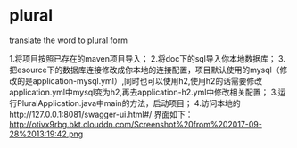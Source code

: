 # plural
translate the word to plural form 

1.将项目按照已存在的maven项目导入；
2.将doc下的sql导入你本地数据库；
3.把esource下的数据库连接修改成你本地的连接配置，项目默认使用的mysql（修改的是application-mysql.yml）,同时也可以使用h2,使用h2的话需要修改application.yml中mysql变为h2,再去application-h2.yml中修改相关配置；
3.运行PluralApplication.java中main的方法，启动项目；
4.访问本地的http://127.0.0.1:8081/swagger-ui.html#/
界面如下：
http://otivx9rbg.bkt.clouddn.com/Screenshot%20from%202017-09-28%2013:19:42.png
